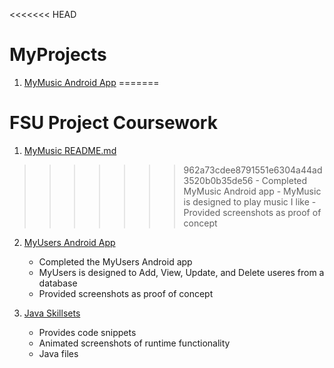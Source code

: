 <<<<<<< HEAD
# MyProjects
1. [MyMusic Android App](MyMusic/README.md "My MyMusic README.md file")
=======
# FSU Project Coursework
1. [MyMusic README.md](MyMusic/README.md "My MyMusic README.md file")
>>>>>>> 962a73cdee8791551e6304a44ad3520b0b35de56
	- Completed MyMusic Android app
	- MyMusic is designed to play music I like
	- Provided screenshots as proof of concept
	
2. [MyUsers Android App](MyUsers/README.md "My MyUsers README.md file")
	- Completed the MyUsers Android app
	- MyUsers is designed to Add, View, Update, and Delete useres from a database
	- Provided screenshots as proof of concept

3. [Java Skillsets](java/README.md "My Java Skillsets README.md file")
	- Provides code snippets
	- Animated screenshots of runtime functionality
	- Java files